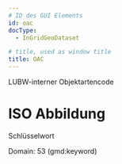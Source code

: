 ```yaml
---
# ID des GUI Elements
id: oac
docType:
  - InGridGeoDataset

# title, used as window title
title: OAC
---
```


LUBW-interner Objektartencode

# ISO Abbildung

Schlüsselwort

Domain: 53 (gmd:keyword)
